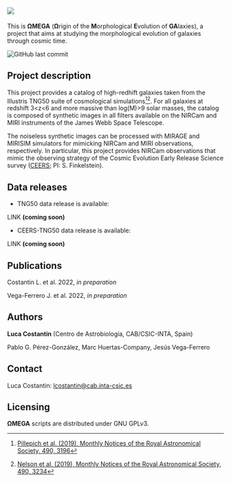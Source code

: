 # ![](https://drive.google.com/uc?export=view&id=1hvEOXvU8-yjt72G6JP4JBnBgHrthcLE5)

This is **ΩMEGA** (**Ω**rigin of the **M**orphological **E**volution of **GA**laxies), a project that aims at studying the morphological evolution of galaxies through cosmic time. 

![GitHub last commit](https://img.shields.io/github/last-commit/lcostant/OMEGA?style=plastic)

## Project description

This project provides a catalog of high-redhift galaxies taken from the Illustris TNG50 suite of cosmological simulations[^1][^2]. For all galaxies at redshift 3<z<6 and more massive than log(M)>9 solar masses, the catalog is composed of synthetic images in all filters available on the NIRCam and MIRI instruments of the James Webb Space Telescope. 

The noiseless synthetic images can be processed with MIRAGE and MIRISIM simulators for mimicking NIRCam and MIRI observations, respectively. In particular, this project provides NIRCam observations that mimic the observing strategy of the Cosmic Evolution Early Release Science survey ([CEERS](https://ceers.github.io); PI: S. Finkelstein).


## Data releases

* TNG50 data release is available: 

LINK **(coming soon)**

* CEERS-TNG50 data release is available: 

LINK **(coming soon)**

## Publications

Costantin L. et al. 2022, *in preparation*

Vega-Ferrero J. et al. 2022, *in preparation*

## Authors

**Luca Costantin** (Centro de Astrobiología, CAB/CSIC-INTA, Spain)

Pablo G. Pérez-González, Marc Huertas-Company, Jesús Vega-Ferrero

## Contact

Luca Costantin: lcostantin@cab.inta-csic.es

## Licensing

**ΩMEGA** scripts are distributed under GNU GPLv3.


[^1]: [Pillepich et al. (2019), Monthly Notices of the Royal Astronomical Society, 490, 3196](https://ui.adsabs.harvard.edu/abs/2019MNRAS.490.3196P/abstract)
[^2]: [Nelson et al. (2019), Monthly Notices of the Royal Astronomical Society, 490, 3234](https://ui.adsabs.harvard.edu/abs/2019MNRAS.490.3234N/abstract)